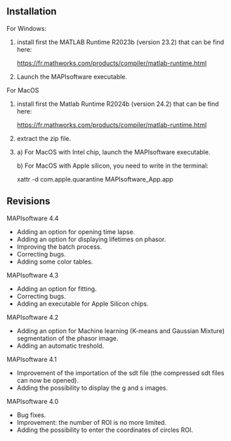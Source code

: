 Installation
------------

For Windows:

1) install first the MATLAB Runtime R2023b (version 23.2) that can be find here:

   https://fr.mathworks.com/products/compiler/matlab-runtime.html

2) Launch the MAPIsoftware executable.


For MacOS

1) install first the Matlab Runtime R2024b (version 24.2) that can be find here:

   https://fr.mathworks.com/products/compiler/matlab-runtime.html

2) extract the zip file.

3) a) For MacOS with Intel chip, launch the MAPIsoftware executable.

   b) For MacOS with Apple silicon, you need to write in the terminal:

      xattr -d com.apple.quarantine MAPIsoftware_App.app


Revisions
---------
MAPIsoftware 4.4
- Adding an option for opening time lapse.
- Adding an option for displaying lifetimes on phasor.
- Improving the batch process.
- Correcting bugs.
- Adding some color tables.

MAPIsoftware 4.3
- Adding an option for fitting.
- Correcting bugs.
- Adding an executable for Apple Silicon chips.

MAPIsoftware 4.2
- Adding an option for Machine learning (K-means and Gaussian Mixture) segmentation of the phasor image.
- Adding an automatic treshold.

MAPIsoftware 4.1
- Improvement of the importation of the sdt file (the compressed sdt files can now be opened).
- Adding the possibility to display the g and s images.

MAPIsoftware 4.0
- Bug fixes.
- Improvement: the number of ROI is no more limited.
- Adding the possibility to enter the coordinates of circles ROI.
